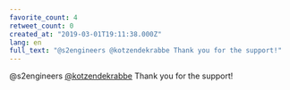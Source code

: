 ```yaml
---
favorite_count: 4
retweet_count: 0
created_at: "2019-03-01T19:11:38.000Z"
lang: en
full_text: "@s2engineers @kotzendekrabbe Thank you for the support!"
---
```


@s2engineers [@kotzendekrabbe](https://twitter.com/kotzendekrabbe) Thank you for
the support!

